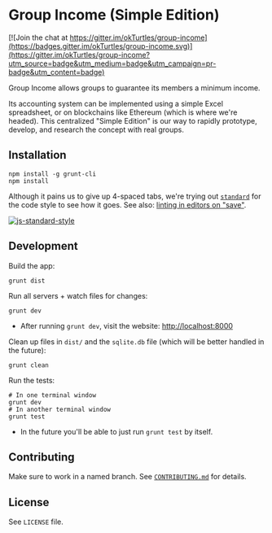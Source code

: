 # Group Income (Simple Edition)

[![Join the chat at https://gitter.im/okTurtles/group-income](https://badges.gitter.im/okTurtles/group-income.svg)](https://gitter.im/okTurtles/group-income?utm_source=badge&utm_medium=badge&utm_campaign=pr-badge&utm_content=badge)

Group Income allows groups to guarantee its members a minimum income.

Its accounting system can be implemented using a simple Excel spreadsheet, or on blockchains like Ethereum (which is where we're headed). This centralized "Simple Edition" is our way to rapidly prototype, develop, and research the concept with real groups.

## Installation

```
npm install -g grunt-cli
npm install
```

Although it pains us to give up 4-spaced tabs, we're trying out [`standard`](https://github.com/feross/standard) for the code style to see how it goes. See also: [linting in editors on "save"](https://github.com/feross/standard#text-editor-plugins).

[![js-standard-style](https://cdn.rawgit.com/feross/standard/master/badge.svg)](https://github.com/feross/standard)

## Development

Build the app:

```
grunt dist
```

Run all servers + watch files for changes:

```
grunt dev
```

- After running `grunt dev`, visit the website: [http://localhost:8000](http://localhost:8000)

Clean up files in `dist/` and the `sqlite.db` file (which will be better handled in the future):

```
grunt clean
```

Run the tests:

```
# In one terminal window
grunt dev
# In another terminal window
grunt test
```

- In the future you'll be able to just run `grunt test` by itself.

## Contributing

Make sure to work in a named branch. See [`CONTRIBUTING.md`](CONTRIBUTING.md) for details.

## License

See `LICENSE` file.
